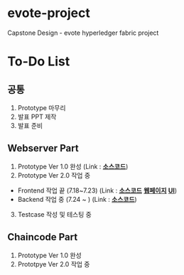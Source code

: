 # evote-project
Capstone Design - evote hyperledger fabric project

# To-Do List
## 공통
1. Prototype 마무리
2. 발표 PPT 제작
3. 발표 준비

## Webserver Part 
1. Prototype Ver 1.0 완성 (Link : [**소스코드**](https://github.com/BL-UCKSS/evote-project/tree/master/WebServer/Code/web-app))
2. Prototype Ver 2.0 작업 중 
- Frontend 작업 끝 (7.18~7.23) (Link : [**소스코드**](https://github.com/BL-UCKSS/evote-project/tree/master/WebServer/Code/Frontend) [**웹페이지**](https://johndonggyu.github.io/HLF-Study/Frontend/login.html) [**UI**](https://ovenapp.io/view/nKmA4ChDv8Z3oQp4R3Bw28DGZ3lerSQB/))
- Backend 작업 중 (7.24 ~ ) (Link : [**소스코드**](https://github.com/BL-UCKSS/evote-project/tree/Version-2.0/WebServer/Code/web-app/server))
3. Testcase 작성 및 테스팅 중

## Chaincode Part
1. Prototype Ver 1.0 완성
2. Prototpye Ver 2.0 작업 중
